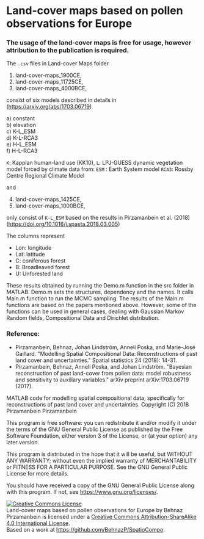 # Land-cover maps based on pollen observations for Europe
### The usage of the land-cover maps is free for usage, however attribution to the publication is required.

The `.csv` files in Land-cover Maps folder
1. land-cover-maps_1900CE,
2. land-cover-maps_11725CE,
3. land-cover-maps_4000BCE,

consist of six models described in details in (https://arxiv.org/abs/1703.06719)

a) constant  
b) elevation  
c) K-L_ESM  
d) K-L-RCA3  
e) H-L_ESM  
f) H-L-RCA3

`K`: Kapplan human-land use (KK10),
`L`: LPJ-GUESS dynamic vegetation model forced by climate data from:
`ESM` :  Earth System model
`RCA3`: Rossby Centre Regional Climate Model

and

4. land-cover-maps_1425CE,
5. land-cover-maps_1000BCE,

only consist of `K-L_ESM` based on the results in
Pirzamanbein et al. (2018) (https://doi.org/10.1016/j.spasta.2018.03.005)

The columns represent

* Lon: longitude
* Lat: latitude
* C: coniferous forest
* B: Broadleaved forest
* U: Unforested land

These results obtained by running the Demo.m function in the src folder in MATLAB.
Demo.m sets the structures, dependency and the names. It calls Main.m function to run the MCMC sampling. The results of the Main.m functions are based on the papers mentioned above. However, some of the functions can be used in general cases, dealing with Gaussian Markov Random fields, Compositional Data and Dirichlet distribution.

### Reference:
* Pirzamanbein, Behnaz, Johan Lindström, Anneli Poska, and Marie-José Gaillard. "Modelling Spatial Compositional Data: Reconstructions of past land cover and uncertainties." Spatial statistics 24 (2018): 14-31.
* Pirzamanbein, Behnaz, Anneli Poska, and Johan Lindström. "Bayesian reconstruction of past land-cover from pollen data: model robustness and sensitivity to auxiliary variables." arXiv preprint arXiv:1703.06719 (2017).

MATLAB code for modelling spatial compositional data, specifically for reconstructions of past land cover and uncertainties.
Copyright (C) 2018  Pirzamanbein Pirzamanbein

This program is free software: you can redistribute it and/or modify
it under the terms of the GNU General Public License as published by
the Free Software Foundation, either version 3 of the License, or
(at your option) any later version.

This program is distributed in the hope that it will be useful,
but WITHOUT ANY WARRANTY; without even the implied warranty of
MERCHANTABILITY or FITNESS FOR A PARTICULAR PURPOSE.  See the
GNU General Public License for more details.

You should have received a copy of the GNU General Public License
along with this program.  If not, see <https://www.gnu.org/licenses/>.

<a rel="license" href="http://creativecommons.org/licenses/by-sa/4.0/"><img alt="Creative Commons License" style="border-width:0" src="https://i.creativecommons.org/l/by-sa/4.0/88x31.png" /></a><br /><span xmlns:dct="http://purl.org/dc/terms/" href="http://purl.org/dc/dcmitype/Dataset" property="dct:title" rel="dct:type">Land-cover maps based on pollen observations for Europe</span> by <span xmlns:cc="http://creativecommons.org/ns#" property="cc:attributionName">Behnaz Pirzamanbein</span> is licensed under a <a rel="license" href="http://creativecommons.org/licenses/by-sa/4.0/">Creative Commons Attribution-ShareAlike 4.0 International License</a>.<br />Based on a work at <a xmlns:dct="http://purl.org/dc/terms/" href="https://github.com/BehnazP/SpatioCompo" rel="dct:source">https://github.com/BehnazP/SpatioCompo</a>.
